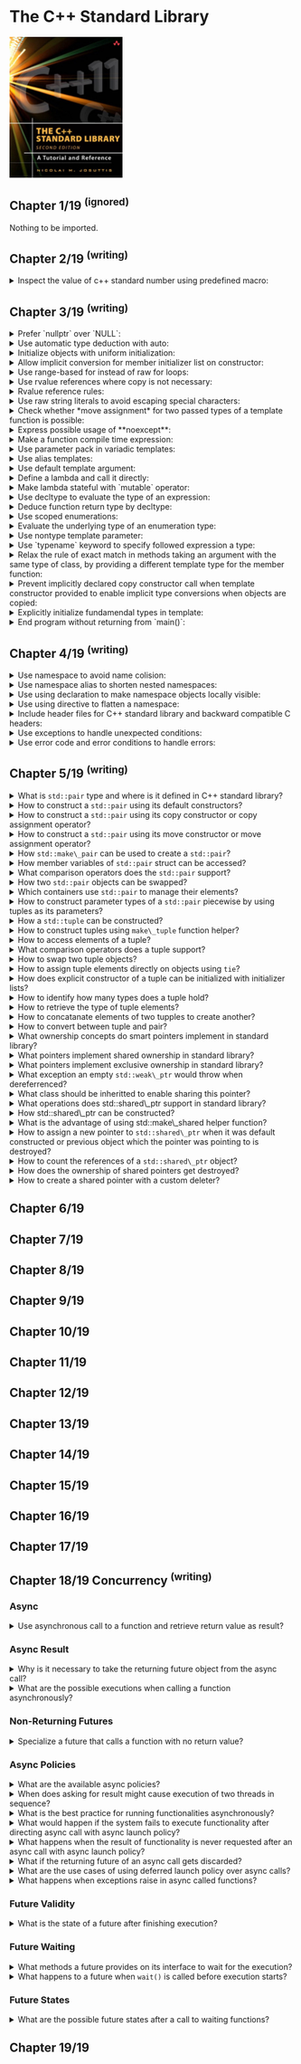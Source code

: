 # The C++ Standard Library
<img src="../covers/9780321623218.jpg" width="200"/>

## Chapter 1/19 <sup>(ignored)</sup>

Nothing to be imported.

## Chapter 2/19 <sup>(writing)</sup>

<details>
<summary>Inspect the value of c++ standard number using predefined macro:</summary>

> ```cpp
> #include <iostream>
>
> int main()
> {
>     std::cout << "default compiler standard: " << __cplusplus << std::endl;
> }
> ``````

> **Resources**
> - 2

> **References**
> - [Predefined macros](https://en.cppreference.com/w/cpp/preprocessor/replace#Predefined_macros "cpp/preprocessor/replace")
> ---
</details>

## Chapter 3/19 <sup>(writing)</sup>

<details>
<summary>Prefer `nullptr` over `NULL`:</summary>

> ```cpp
> void f(int);
> void f(void*);
>
> int main()
> {
>     f(0); // calls f(int)
>     f(NULL); // calls f(int)
>     f(nullptr); // calls f(void*)
> }
> ``````
>
> ---
> **Resources**
> - 3
>
> ---
> **References**
> - [nullptr](https://en.cppreference.com/w/cpp/language/nullptr "cpp/language/nullptr")
> ---
</details>

<details>
<summary>Use automatic type deduction with auto:</summary>

> **Description**
>
> ```cpp
> int main()
> {
>     auto i = 42;
>     auto u = 42U;
>     auto l = 42L;
>     auto ul = 42UL;
>     auto ll = 42LL;
>     auto ull = 42ULL;
>     auto d = 42.0;
>     auto ld = 42.0L;
> }
> ``````
>
> ---
> **Resources**
> - 3
>
> ---
> **References**
> - [Placeholder type specifiers](https://en.cppreference.com/w/cpp/language/auto "cpp/language/auto")
> - [Function return type deduction](https://en.cppreference.com/w/cpp/language/function#Return_type_deduction "cpp/language/function")
> - [Structured binding declaration using auto](https://en.cppreference.com/w/cpp/language/structured_binding "cpp/language/structured_binding")
> - [Storage duration of auto](https://en.cppreference.com/w/cpp/language/storage_duration "cpp/language/storage_duration")
> ---
</details>


<details>
<summary>Initialize objects with uniform initialization:</summary>

> ```cpp
> int main()
> {
>     int i; // indeterminate value
>     int j{}; // initialized to 0
>     int* p; // indeterminate value
>     int* q{}; // initialized to nullptr
>
>     int xi(2.3); // x1 == 2
>     int xd{2.3}; // error
> }
> ``````
>
> ---
> **Resources**
> - 3
>
> ---
> **References**
> - [Initialization](https://en.cppreference.com/w/cpp/language/initialization "cpp/language/initialization")
> - [Default initialization](https://en.cppreference.com/w/cpp/language/default_initialization "cpp/language/default_initialization")
> - [Value initialization](https://en.cppreference.com/w/cpp/language/value_initialization "cpp/language/value_initialization")
> - [Direct initialization](https://en.cppreference.com/w/cpp/language/direct_initialization "cpp/language/direct_initialization")
> - [Copy initialization](https://en.cppreference.com/w/cpp/language/copy_initialization "cpp/language/copy_initialization")
> - [List initialization](https://en.cppreference.com/w/cpp/language/list_initialization "cpp/language/list_initialization")
> - [Constant initialization](https://en.cppreference.com/w/cpp/language/constant_initialization "cpp/language/constant_initialization")
> - [Aggregate initialization](https://en.cppreference.com/w/cpp/language/aggregate_initialization "cpp/language/aggregate_initialization")
> ---
</details>

<details>
<summary>Allow implicit conversion for member initializer list on constructor:</summary>

> ```cpp
> #include <initializer_list>
>
> class base
> {
> public:
>     base(int, int) { ... };
>     explicit base(int a, int b, int c) { ... }
> };
>
> void fp(const base&);
>
> int main()
> {
>     base a(1, 2);       // Okay
>     base b{1, 2};       // Okay
>     base c{1, 2, 3};    // Okay
>     base d = {1, 2};    // Okay, implicit conversion of {1, 2} to base
>     base e = {1, 2, 3}; // Error, due to explicit
>
>     fp({1, 2});         // Okay, implicit conversion of {1, 2} to base
>     fp({1, 2, 3});      // Error, due to explicit
>     fp(base{1, 2});     // Okay, implicit conversion of {1, 2} to base
>     fp(base{1, 2, 3});  // Okay, explicit conversion of {1, 2, 3} to base
> }
> ``````
>
> ---
> **Resources**
> -
>
> ---
> **References**
> - [Member initializer list](https://en.cppreference.com/w/cpp/language/constructor "cpp/language/constructor")
> ---
</details>

<details>
<summary>Use range-based for instead of raw for loops:</summary>

> ```cpp
> int main()
> {
>     for (auto item: {1, 2, 3, 4, 5})
>         std::cout << item << std::endl;
> }
> ``````
>
> ---
> **Resources**
> -
>
> ---
> **References**
> - [Range-based for loop](https://en.cppreference.com/w/cpp/language/range-for "cpp/language/range-for")
> ---
</details>

<details>
<summary>Use rvalue references where copy is not necessary:</summary>

> ```cpp
> ``````
>
> ---
> **Resources**
> -
>
> ---
> **References**
> - [Move constructors](https://en.cppreference.com/w/cpp/language/move_constructor "cpp/language/move_constructor")
> - [Move assignment operator](https://en.cppreference.com/w/cpp/language/move_assignment "cpp/language/move_assignment")
> - [std::move](https://en.cppreference.com/w/cpp/utility/move "cpp/utility/move")
---
</details>

<details>
<summary>Rvalue reference rules:</summary>

> ```cpp
> struct X {};
>
> X foo()
> {
>     X x;
>     return x;
> }
>
> int main()
> {
>     auto x = foo();
> }
> ``````
>
> ---
> **Resources**
> -
> ---
> **References**
> - [Copy elisoin](https://en.cppreference.com/w/cpp/language/copy_elision "cpp/language/copy_elision")
> ---
</details>

<details>
<summary>Use raw string literals to avoid escaping special characters:</summary>

> ```cpp
> #include <iostream>
>
> int main()
> {
>     std::cout << R"(quotes can be "freely" used with raw string literals)" << std::endl;
> }
> ``````
>
> ---
> **Resources**
> -
>
> ---
> **References**
> - [String literal](https://en.cppreference.com/w/cpp/language/string_literal "cpp/language/string_literal")
> ---
</details>

<details>
<summary>Check whether *move assignment* for two passed types of a template function is possible:</summary>

> **Description**
>
> ```cpp
> class pair
> {
>     pair& operator =(pair&& p)
>         noexcept(is_nothrow_move_assignable<T1>::value &&
>                  is_nothrow_move_assignable<T2>::value);
> };
> ``````
>
> ---
> **Resources**
> -
>
> ---
> **References**
> - [noexcept operator](https://en.cppreference.com/w/cpp/language/noexcept "cpp/language/noexcept")
> - [noexcept specifier](https://en.cppreference.com/w/cpp/language/noexcept_spec "cpp/language/noexcept_spec")
> ---
</details>

<details>
<summary>Express possible usage of **noexcept**:</summary>

> 1. Each library function that cannot throw and does not expecify any undefined behavior caused by a broken precondition, should be marked unconditionally noexcept.
> 2. A library swap function, move constructor, or move assignment operator can be proven not to throw by applying the noexcept operator, it should be marked as conditionally noexcept.
> 3. No library destructor should throw.
> 4. Library functions designed for compatibility with C code may be marked as unconditionally noexcept.
>
> ---
> **Resources**
> -
>
> ---
> **References**
> ---
</details>

<details>
<summary>Make a function compile time expression:</summary>

> ```cpp
> #include <array>
>
> template<typename S>
> constexpr S cube(S const& size)
> {
>     return size * size * size;
> }
>
> int main()
> {
>     std::array<int, cube<int>(2)> numbers;
> }
> ``````
>
> ---
> **Resources**
> -
>
> ---
> **References**
> - [Constant expressions](https://en.cppreference.com/w/cpp/language/constant_expression "cpp/language/constant_expression")
> - [Constexpr specifier](https://en.cppreference.com/w/cpp/language/constexpr "cpp/language/constexpr")
> ---
</details>

<details>
<summary>Use parameter pack in variadic templates:</summary>

> **Description**
>
> ```cpp
> #include <iostream>
>
> void print()
> { }
>
> template<typename T, typename... Args>
> void print(T const& to_print, Args const& ...args)
> {
>     std::cout << to_print << std::endl;
>     print(args...);
> }
>
> int main()
> {
>     print("a", "b", "c");
> }
> ``````
>
> ---
> **Resources**
> -
> ---
> **References**
> - [Parameter pack](https://en.cppreference.com/w/cpp/language/parameter_pack "cpp/language/parameter_pack")
> - [sizeof... operator](https://en.cppreference.com/w/cpp/language/sizeof... "cpp/language/sizeof...")
> ---
</details>

<details>
<summary>Use alias templates:</summary>

> ```cpp
> #include <vector>
>
> template<typename T>
> using vector = std::vector<T, std::allocator<T>>;
>
> int main()
> {
>     vector<int> numbers{1,2,3,4,5};
> }
> ``````
>
> ---
> **Resources**
> -
> ---
> **References**
> - [Type alias, alias template](https://en.cppreference.com/w/cpp/language/type_alias "cpp/language/type_alias")
> ---
</details>

<details>
<summary>Use default template argument:</summary>

> ```cpp
> template<typename T = int>
> T sum(T const& a, T const& b)
> {
>     return a + b;
> }
>
> int main()
> {
>     int result = sum<int>(1, 2);
> }
> ``````
>
> ---
> **Resources**
> -
>
> ---
> **References**
> - [Template parameters](https://en.cppreference.com/w/cpp/language/template_parameters "cpp/language/template_parameters") (see [Default template arguments](https://en.cppreference.com/w/cpp/language/template_parameters#Default_template_arguments))
> ---
</details>

<details>
<summary>Define a lambda and call it directly:</summary>

> ```cpp
> #include <iostream>
>
> int main()
> {
>     [] { std::cout << "lambda" << std::endl; }();
> }
> ``````
>
> ---
> **Resources**
> -
>
> ---
> **References**
> - [Lambda expressions](https://en.cppreference.com/w/cpp/language/lambda "cpp/language/lambda")
> ---
</details>

<details>
<summary>Make lambda stateful with `mutable` operator:</summary>

> ```cpp
> #include <iostream>
>
> // lambda expanded to class
> class lambda
> {
> private:
>     int id;
> public:
>     void operator()()
>     {
>         std::cout << id++ << std::endl;
>     }
> };
>
> int main()
> {
>     int id = 0;
>
>     // stateful lambda
>     lambda l(id);
>     l();
>     l();
>     l();
>
>     auto s = [id]() mutable { std::cout << id++ << std::endl; }
>     s();
>     s();
>     s();
> }
> ``````
>
> ---
> **Resources**
> -
>
> ---
> **References**
> ---
</details>

<details>
<summary>Use decltype to evaluate the type of an expression:</summary>

> ```cpp
> #include <map>
> #include <string>
>
> int main()
> {
>     std::map<std::string, float> cells;
>     decltype(cells)::value_type item{};
> }
> ``````
>
> ---
> **Resources**
> -
> ---
> **References**
> - [decltype specifier](https://en.cppreference.com/w/cpp/language/decltype "cpp/language/decltype")
> - [Placeholder type specifiers](https://en.cppreference.com/w/cpp/language/auto "cpp/language/auto")
---
</details>

<details>
<summary>Deduce function return type by decltype:</summary>

> ```cpp
> template<typename T1, typename T2>
> auto add(T1 a, T2 b) -> decltype(x+y);
> ``````
>
> ---
> **Resources**
> -
>
> ---
> **References**
> - [Function declaration](https://en.cppreference.com/w/cpp/language/function "cpp/language/function") (see [Return type deduction](https://en.cppreference.com/w/cpp/language/function#Return_type_deduction "cpp/language/function"))
> ---
</details>

<details>
<summary>Use scoped enumerations:</summary>

> ```cpp
> enum class state {stable, unstable, unknown};
> ``````
>
> ---
> **Resources**
> -
> ---
> **References**
> - [Enumeration declaration](https://en.cppreference.com/w/cpp/language/enum "cpp/language/enum")
> - [std::is\_enum](https://en.cppreference.com/w/cpp/types/is_enum "cpp/types/is_enum")
> - [std::is\_scoped\_enum](https://en.cppreference.com/w/cpp/types/is_scoped_enum "cpp/types/is_scoped_enum")
> ---
</details>

<details>
<summary>Evaluate the underlying type of an enumeration type:</summary>

> ```cpp
> #include <type_traits>
>
> enum class state : char {stable, unstable, unknown};
> auto type = std::underlying_type<state>::type; // char
> ``````
>
> ---
> **Resources**
> -
> ---
> **References**
> - [std::underlying\_type](https://en.cppreference.com/w/cpp/types/underlying_type "cpp/types/underlying_type")
---
</details>

<details>
<summary>Use nontype template parameter:</summary>

> ```cpp
> #include <iostream>
> #include <string>
>
> template <std::string N>
> void print(N const& s)
> {
>     std::cout << s << std::endl;
> }
> ``````
>
> ---
> **Resources**
> -
>
> ---
> **References**
> - [Templates](https://en.cppreference.com/w/cpp/language/templates "cpp/language/templates")
> - [Template parameters](https://en.cppreference.com/w/cpp/language/template_parameters "cpp/language/template_parameters") (see [Non-type template parameter](https://en.cppreference.com/w/cpp/language/template_parameters#Non-type_template_parameter))
> - [Partial template specialization](https://en.cppreference.com/w/cpp/language/partial_specialization "cpp/language/partial_specialization")
> ---
</details>

<details>
<summary>Use `typename` keyword to specify followed expression a type:</summary>

> ```cpp
> class Q
> {
>     typedef int SubType;
> };
>
> template<typename T>
> class P
> {
>     typename T::SubType* ptr;
> };
>
> int main()
> {
>     P<Q> x; // Okay
> }
> ``````
>
> ---
> **Resources**
> -
>
> ---
> **References**
> - [typename keyword](https://en.cppreference.com/w/cpp/keyword/typename "cpp/keyword/typename")
> ---
</details>

<details>
<summary>Relax the rule of exact match in methods taking an argument with the same type of class, by providing a different template type for the member function:</summary>

> ```cpp
> // directly assigning value
> template<typename T>
> class exact
> {
> private:
>     T value;
> public:
>     void assign(exact<T> const& b) { value = b.value; }
> };
>
> // using getter to assign value
> template<typename T>
> class relaxed
> {
> private:
>     T _value;
> public:
>     T value() const { return _value; }
>
>     template<typename V>
>     void assign(relaxed<V> const& r) { _value = r.value(); }
> };
>
> int main()
> {
>     exact<double> ed{};
>     exact<int> ei{};
>
>     ed.assign(ed); // Okay
>     ed.assign(ei); // Error, ei is exact<int> but exact<double> is required
>
>     relaxed<double> rd{};
>     relaxed<int> ri{};
>
>     rd.assign(rd); // Okay
>     rd.assign(ri); // Okay, int is assignable to double
> }
> ``````
>
> ---
> **Resources**
> -
> ---
> **References**
> ---
</details>

<details>
<summary>Prevent implicitly declared copy constructor call when template constructor provided to enable implicit type conversions when objects are copied:</summary>

> ```cpp
> template<typename T>
> class base
> {
> public:
>     // copy constructor with implicit type conversion
>     // does not suppress implicit copy constructor.
>     // when T==U, implicit copy constructor is called.
>     template<typename U>
>     base(base<U> const& x);
> };
>
> int main()
> {
>     base<double> bd;
>     base<double> bd2{bd}; // calls implicitly generated copy constructor
>     base<int> bi(bd); // calls class template constructor
> }
> ``````
>
> ---
> **Resources**
> -
> ---
> **References**
> ---
</details>

<details>
<summary>Explicitly initialize fundamendal types in template:</summary>

> **Description**
>
> ```cpp
> template<typename T>
> void f()
> {
>     T x = T();
> }
>
> int main()
> {
>     f<int>();
> }
> ``````
>
> ---
> **Resources**
> -
> ---
> **References**
> - [Value initialization](https://en.cppreference.com/w/cpp/language/value_initialization "cpp/language/value_initialization")
> - [Zero initialization](https://en.cppreference.com/w/cpp/language/zero_initialization "cpp/language/zero_initialization")
> ---
</details>

<details>
<summary>End program without returning from `main()`:</summary>

> ```cpp
> #include <cstdlib>
>
> [[noreturn]] void f() { std::exit(1); }
> [[noreturn]] void g() { std::quick_exit(1); }
>
> int main()
> {
>     f();
> }
> ``````
>
> ---
> **Resources**
> -
>
> ---
> **References**
> - [exit](https://en.cppreference.com/w/cpp/utility/program/exit "cpp/utility/program/exit")
> - [atexit](https://en.cppreference.com/w/cpp/utility/program/atexit "cpp/utility/program/atexit")
> - [quick\_exit](https://en.cppreference.com/w/cpp/utility/program/quick_exit "cpp/utility/program/quick_exit")
> - [at\_quick\_exit](https://en.cppreference.com/w/cpp/utility/program/at_quick_exit "cpp/utility/program/at_quick_exit")
> - [std::terminate](https://en.cppreference.com/w/cpp/error/terminate "cpp/error/terminate")
> ---
</details>

## Chapter 4/19 <sup>(writing)</sup>

<details>
<summary>Use namespace to avoid name colision:</summary>

> **Description**
>
> ```cpp
> namespace x
> {
>     int value{};
> }
>
> int main()
> {
>     int value = x::value;
> }
> ``````
>
> ---
> **Resources**
> -
> ---
> **References**
> - [namespace keyword](https://en.cppreference.com/w/cpp/keyword/namespace "cpp/keyword/namespace")
> - [namespaces](https://en.cppreference.com/w/cpp/language/namespace "cpp/language/namespace")
> ---
</details>

<details>
<summary>Use namespace alias to shorten nested namespaces:</summary>

> ```cpp
> #include <boost/program_options.hpp>
>
> int main()
> {
>     namespace od = boost::program_options::options_description;
> }
> ``````
>
> ---
> **Resources**
> -
>
> ---
> **References**
> - [namespace alias](https://en.cppreference.com/w/cpp/language/namespace_alias "cpp/language/namespace_alias")
> ---
</details>

<details>
<summary>Use using declaration to make namespace objects locally visible:</summary>

> ```cpp
> #include <iostream>
>
> int main()
> {
>     using std::cout;
>     using std::endl;
>
>     cout << "using declaration" << endl;
> }
> ``````
>
> ---
> **Resources**
> -
>
> ---
> **References**
> - [using keyword](https://en.cppreference.com/w/cpp/keyword/using "cpp/keyword/using")
> - [using declaration](https://en.cppreference.com/w/cpp/language/using_declaration "cpp/language/using_declaration")
---
</details>

<details>
<summary>Use using directive to flatten a namespace:</summary>

> ```cpp
> #include <iostream>
>
> int main()
> {
>     using namespace std;
>
>     cout << "using directive" << endl;
> }
> ``````
>
> ---
> **Resources**
> -
>
> ---
> **References**
> - [namespaces](https://en.cppreference.com/w/cpp/language/namespace "cpp/language/namespace") (see [using directive](https://en.cppreference.com/w/cpp/language/namespace#Using-directives))
> ---
</details>

<details>
<summary>Include header files for C++ standard library and backward compatible C headers:</summary>

> ```cpp
> #include <string> // C++
> #include <cstring> // C
> ``````
>
> ---
> **Resources**
> -
> ---
> **References**
> - [C++ Standard Library headers](https://en.cppreference.com/w/cpp/header "cpp/header")
> ---
</details>

<details>
<summary>Use exceptions to handle unexpected conditions:</summary>

> **Description**
>
> ```cpp
> #include <stdexcept>
> #include <iostream>
> #include <bitset>
>
> int main()
> try
> {
>     std::bitset<4>{"012"};
> }
> catch (std::invalid_argument const& exp)
> {
>     std::cerr << exp.what() << std::endl;
> }
> ``````
>
> ---
> **Resources**
> -
> ---
> **References**
> - [Error Handling](https://en.cppreference.com/w/cpp/error "cpp/error")
> - [Exceptions](https://en.cppreference.com/w/cpp/language/exceptions "cpp/language/exceptions")
> - [\<exception\>](https://en.cppreference.com/w/cpp/header/exception "cpp/header/exception")
> - [\<stdexcept\>](https://en.cppreference.com/w/cpp/header/exception "cpp/header/exception")
> ---
</details>

<details>
<summary>Use error code and error conditions to handle errors:</summary>

> ```cpp
> #include <iostream>
> #include <system_error>
> #include <thread>
>
> int main()
> {
>     try
>     {
>         std::thread().detach();
>     }
>     catch (std::system_error const& exp)
>     {
>         std::cerr << exp.what() << std::endl;
>
>         if (exp.code() == std::errc::invalid_argument)
>             std::cerr << "std::errc::invalid_argument\n";
>     }
> }
> ``````
>
> ---
> **Resources**
> -
> ---
> **References**
> - [\<system\_error\>](https://en.cppreference.com/w/cpp/header/system_error "cpp/header/system_error")
> - [std::errc](https://en.cppreference.com/w/cpp/error/errc "cpp/error/errc")
> - [std::make\_error\_code](https://en.cppreference.com/w/cpp/error/errc/make_error_code "cpp/error/errc/make_error_code")
> - [std::error\_category](https://en.cppreference.com/w/cpp/error/error_category "cpp/error/error_category")
> - [std::error\_condition](https://en.cppreference.com/w/cpp/error/error_condition "cpp/error/error_condition")
> - [std::error\_code](https://en.cppreference.com/w/cpp/error/error_code "cpp/error/error_code")
> ---
</details>

## Chapter 5/19 <sup>(writing)</sup>

<details>
<summary>What is <code>std::pair</code> type and where is it defined in C++ standard library?</summary>

> A `struct` with two public member variables:
>
> ```cpp
> namespace std {
>     template<typename T1, typename T2>
>     struct pair {
>         T1 first;
>         T2 second;
>         // ...
>     };
> }
> ``````
>
> ---
> **Resources**
> -
>
> ---
> **References**
> - [std::pair](https://en.cppreference.com/w/cpp/utility/pair "cpp/utility/pair")
> ---
</details>

<details>
<summary>How to construct a <code>std::pair</code> using its default constructors?</summary>

> ```cpp
> #include <utility>
>
> std::pair<T1, T2> p;
> std::pair<T1, T2> p(value, value);
> std::pair<T1, T2> p(rvalue, rvalue);
> ``````
>
> ---
> **Resources**
> -
> ---
> **References**
> - [\<utility\>](https://en.cppreference.com/w/cpp/header/utility "cpp/header/utility")
> ---
</details>

<details>
<summary>How to construct a <code>std::pair</code> using its copy constructor or copy assignment operator?</summary>

> **Description**
>
> ```cpp
> #include <utility>
> #include <string>
>
> std::pair<T1, T2> p(p2);
> p = p2;
>
> void f(std::pair<int, char const*>);
> void g(std::pair<int const, std::string>);
>
> std::pair<int, char const*> p3(42, "sample");
> f(p3); // calls implicitly generated copy constructor
> g(p3); // calls template constructor
> ``````
>
> ---
> **Resources**
> -
> ---
> **References**
> ---
</details>

<details>
<summary>How to construct a <code>std::pair</code> using its move constructor or move assignment operator?</summary>

> ```cpp
> #include <utility>
>
> std::pair<T1, T2> p(rvp);
> p = rvp;
> ``````
>
> ---
> **Resources**
> -
> ---
> **References**
> ---
</details>

<details>
<summary>How <code>std::make\_pair</code> can be used to create a <code>std::pair</code>?</summary>

> ```cpp
> #include <utility>
> #include <functional>
>
> auto vp = std::make_pair(value, value); // value semantics
> auto rvp = std::make_pair(std::move(value), std::move(value)); // move semantics
> auto rfp = std::make_pair(std::ref(value), std::ref(value)); // reference semantics, creates std::pair<T1&, T2&>
>
> int main()
> {
>     int i = 0;
>     auto p = std::make_pair(std::ref(i), std::ref(i));
>     ++p.first;
>     ++p.second;
>     std::cout << "i: " << i << std::endl; // 2
> }
> ``````
>
> ---
> **Resources**
> -
>
> ---
> **References**
> - [std::make\_pair](https://en.cppreference.com/w/cpp/utility/tuple/make_pair "cpp/utility/make_pair")
---
</details>

<details>
<summary>How member variables of <code>std::pair</code> struct can be accessed?</summary>

> **Description**
>
> ```cpp
> #include <utility>
>
> p.first
> p.second
>
> std::get<0>(p);
> std::get<1>(p);
> ``````
>
> ---
> **Resources**
> -
> ---
> **References**
> ---
</details>

<details>
<summary>What comparison operators does the <code>std::pair</code> support?</summary>

> **Description**
>
> * equality
> * inequality
> * lower than
> * greater than
>
> ```cpp
> #include <utility>
>
> p1 == p2
> p1 != p2
> p1 < p2
> p1 > p2
> p1 <= p2
> p1 >= p2
>
> p1 <=> p2 // c++20
> ``````
>
> ---
> **Resources**
> -
> ---
> **References**
> ---
</details>

<details>
<summary>How two <code>std::pair</code> objects can be swapped?</summary>

> ```cpp
> p1.swap(p2);
> std::swap(p1, p2);
> ``````
>
> ---
> **Resources**
> -
> ---
> **References**
> ---
</details>

<details>
<summary>Which containers use <code>std::pair</code> to manage their elements?</summary>

> **Description**
>
> Map container family:
>
> * `std::map`
> * `std::multimap`
> * `std::unordered_map`
> * `std::unordered_multimap`
>
> ---
> **Resources**
> -
> ---
> **References**
> - [std::map](https://en.cppreference.com/w/cpp/container/map "cpp/container/map")
> ---
</details>

<details>
<summary>How to construct parameter types of a <code>std::pair</code> piecewise by using tuples as its parameters?</summary>

> Both arguments have to be a `std::tuple` to force this behavior.
> This form of initialization is required to `emplace()` a new element into an (unordered) `std::map` or `std::multimap`.
>
> ```cpp
> #include <iostream>
> #include <utility>
> #include <tuple>
>
> class base
> {
> public:
>     base(std::tuple<int, float>)
>     {
>         std::cout << "base::base(tuple)" << std::endl;
>     }
>
>     template<typename... Args>
>     base(Args... args)
>     {
>         std::cout << "base::base(args...)" << std::endl;
>     }
> };
>
> int main()
> {
>     std::tuple<int, float> t(1, 2.22);
>
>     std::pair<int, base> p1(42, t); // base(std::tuple<int, float>)
>
>     std::pair<int, base> p2(std::piecewise_construct, std::make_tuple(42), t); // base(Args...)
> }
> ``````
>
> ---
> **Resources**
> -
> ---
> **References**
> - [std::piecewise\_construct](https://en.cppreference.com/w/cpp/utility/piecewise_construct "cpp/utility/piecewise_construct")
> - [std::pair piecewise constructor](https://en.cppreference.com/w/cpp/utility/pair/pair "cpp/utility/pair/pair") (see (7) and (8))
> - [std::make\_tuple](https://en.cppreference.com/w/cpp/utility/tuple/make_tuple "cpp/utility/make_tuple")
> ---
</details>

<details>
<summary>How a <code>std::tuple</code> can be constructed?</summary>

> **Description**
>
> ```cpp
> #include <tuple>
>
> std::tuple<T1, T2, T3,...> t;
> std::tuple<T1, T2> tp(p);
> std::tuple<T1, T2, T3,...> t1(vt); // copy constructor
> std::tuple<T1, T2, T3,...> t2(rvt); // move constructor
> std::tuple<T1, T2, T3,...> t3(v1, v2, v3,...);
> std::tuple<T1, T2, T3,...> t4(rv1, rv2, rv3,...);
>
> t1 = t2;
> t = p;
> ``````
>
> ---
> **Resources**
> -
>
> ---
> **References**
> - [std::tuple](https://en.cppreference.com/w/cpp/utility/tuple "cpp/utility/tuple")
---
</details>

<details>
<summary>How to construct tuples using <code>make\_tuple</code> function helper?</summary>

> **Description**
>
> ```cpp
> #include <tuple>
>
> auto t1 = std::make_tuple(v1, v2, v3); // value semantics
> auto t2 = std::make_tuple(std::move(v1), std::move(v2), std::move(v3)); // move semantics
> auto t3 = std::make_tuple(std::ref(v1), std::ref(v2), std::ref(v3)); // reference semantics
> auto t4 = std::make_tuple(std::cref(v1), std::cref(v2), std::cref(v3));
> ``````
>
> ---
> **Resources**
> -
> ---
> **References**
> ---
</details>

<details>
<summary>How to access elements of a tuple?</summary>

> ```cpp
> #include <tuple>
>
> int main()
> {
>     std::tuple<T1, T2, T3> t(value1, value2, value3);
>
>     T1 v1 = std::get<0>(t);
>     T2 v2 = std::get<1>(t);
>     T3 v3 = std::get<2>(t);
> }
> ``````
>
> ---
> **Resources**
> -
> ---
> **References**
> - [std::get](https://en.cppreference.com/w/cpp/utility/tuple/get "cpp/utility/tuple/get")
---
</details>

<details>
<summary>What comparison operators does a tuple support?</summary>

> **Description**
>
> ```cpp
> #include <tuple>
>
> std::tuple<T1, T2> t1(value1, value2);
> std::tuple<T1, T2> t2(value1, value2);
>
> t1 == t2;
> t1 != t2;
> t1 > t2;
> t1 >= t2;
> t1 < t2;
> t1 <= t2;
>
> t1 <=> t2; // c++20
> ``````
>
> ---
> **Resources**
> -
>
> ---
> **References**
> - [tuple comparisons](https://en.cppreference.com/w/cpp/utility/tuple/operator_cmp "cpp/utility/tuple/operator_cmp")
---
</details>

<details>
<summary>How to swap two tuple objects?</summary>

> ```cpp
> #include <tuple>
>
> t1.swap(t2);
> std::swap(t1, t2);
> ``````
>
> ---
> **Resources**
> -
> ---
> **References**
> - [tuple.swap()](https://en.cppreference.com/w/cpp/utility/tuple/swap "cpp/utility/tuple/swap")
> ---
</details>

<details>
<summary>How to assign tuple elements directly on objects using <code>tie</code>?</summary>

> **Description**
>
> ```cpp
> #include <tuple>
>
> std::tie(r1, std::ignore(r2), r3,...) = t;
> ``````
>
> ---
> **Resources**
> -
>
> ---
> **References**
> ---
</details>

<details>
<summary>How does explicit constructor of a tuple can be initialized with initializer lists?</summary>

> **Description**
>
> Explicit construction exists to avoid having single values implicitly converted into a tuple with one element. But this has consequences when using initializer lists, because they cannot be used with assignment syntax as it's considered to be an implicit conversion.
>
> You can’t pass an initializer list where a tuple is expected. But pairs and containers can be initialized that way.
>
> But for tuples, you have to explicitly convert the initial values into a tuple (for example, by using `make_tuple()`):
>
> ```cpp
> template<typename... Args>
> void t(const std::tuple<Args...> t);
>
> t(42);                // ERROR: explicit conversion to tuple<> required
> t(make_tuple(42));    // OK
>
> std::tuple<int,double> t1(42,3.14);     // OK, old syntax
> std::tuple<int,double> t2{42,3.14};     // OK, new syntax
> std::tuple<int,double> t3 = {42,3.14};  // ERROR
>
> std::vector<std::tuple<int,float>> v { {1,1.0}, {2,2.0} };  // ERROR
>
> std::tuple<int,int,int> foo() { return { 1, 2, 3 }; }       // ERROR
>
> std::vector<std::pair<int,float>> v1 { {1,1.0}, {2,2.0} };  // OK
> std::vector<std::vector<float>> v2 { {1,1.0}, {2,2.0} };    // OK
>
> std::vector<int> foo2() { return { 1, 2, 3 }; }             // OK
> ``````
>
> ---
> **Resources**
> -
> ---
> **References**
> ---
</details>

<details>
<summary>How to identify how many types does a tuple hold?</summary>

> ```cpp
> #include <tuple>
>
> int main()
> {
>     using P = std::tuple<T1, T2, T3>;
>     std::size_t values = std::tuple_size<P>::value; // 3
> }
> ``````
>
> ---
> **Resources**
> -
> ---
> **References**
> - [std::tuple\_size](https://en.cppreference.com/w/cpp/utility/tuple_size "cpp/utility/tuple_size")
> ---
</details>

<details>
<summary>How to retrieve the type of tuple elements?</summary>

> **Description**
>
> ```cpp
> #include <tuple>
>
> int main()
> {
>     using P = std::tuple<T1, T2, T3>;
>     using X = std::tuple_element<0, P>::type; // T1
>     using Y = std::tuple_element<1, P>::type; // T2
>     using Z = std::tuple_element<2, P>::type; // T3
> }
> ``````
>
> ---
> **Resources**
> -
> ---
> **References**
> - [std::tuple\_element](https://en.cppreference.com/w/cpp/utility/tuple_element "cpp/utility/tuple_element")
> ---
</details>

<details>
<summary>How to concatanate elements of two tupples to create another?</summary>

> **Description**
>
> ```cpp
> #include <tuple>
> #include <cassert>
> #include <type_traits>
>
> int main()
> {
>     int n = 42;
>     std::tuple<int, double, int> t = std::tuple_cat(std::make_tuple(42, 4.2), std::tie(n));
>     static_assert(std::is_same_v<decltype(t), std::tuple<int, double, int>>);
> }
> ``````
>
> ---
> **Resources**
> -
>
> ---
> **References**
> - [std::tuple\_cat](https://en.cppreference.com/w/cpp/utility/tuple/tuple_cat "cpp/utility/tuple/tuple_cat")
---
</details>

<details>
<summary>How to convert between tuple and pair?</summary>

> You can initialize a two-element tuple with a pair.
> Also, you can assign a pair to a two-element tuple.
>
> ```cpp
> std::tuple<int, double> t(p);
> std::pair<int, double> p(std::make_tuple(42, 9.72));
> ``````
>
> ---
> **Resources**
> -
> ---
> **References**
> ---
</details>

<details>
<summary>What ownership concepts do smart pointers implement in standard library?</summary>

> **Description**
>
> Shared Ownership
> Exclusive Ownership
>
> ---
> **Resources**
> -
> ---
> **References**
> ---
</details>

<details>
<summary>What pointers implement shared ownership in standard library?</summary>

> `std::shared_ptr`
> `std::weak_ptr`
>
> ---
> **Resources**
> -
> ---
> **References**
> ---
</details>

<details>
<summary>What pointers implement exclusive ownership in standard library?</summary>

> `std::unique_ptr`
>
> ---
> **Resources**
> -
> ---
> **References**
> ---
</details>

<details>
<summary>What exception an empty <code>std::weak\_ptr</code> would throw when dereferrenced?</summary>

> `std::bad_weak_ptr`
>
> ---
> **Resources**
> -
> ---
> **References**
> ---
</details>

<details>
<summary>What class should be inheritted to enable sharing this pointer?</summary>

> **Description**
>
> `std::enable_shared_from_this`
>
> ---
> **Resources**
> -
> ---
> **References**
> ---
</details>

<details>
<summary>What operations does std::shared\_ptr support in standard library?</summary>

> * assignment
> * copy
> * move
> * comparison
> * reference counting
>
> ```cpp
> #include <memory>
> #include <string>
> #include <vector>
>
> int main()
> {
>     // construction
>     std::shared_ptr<std::string> rosa{new std::string("rosa")};
>     std::shared_ptr<std::string> lucy{new std::string("lucy")};
>
>     // dereferrence
>     (*rosa)[0] = ’N’;
>     lucy->replace(0, 1, "J");
>
>     // copy
>     std::vector<shared_ptr<string>> people;
>     people.push_back(lucy);
>     people.push_back(lucy);
>     people.push_back(rosa);
>     people.push_back(lucy);
>     people.push_back(rosa);
>
>     for (auto ptr : people)
>         std::cout << *ptr << " ";
>     std::cout << std::endl;
>
>     *rosa = "Rose";
>
>     for (auto ptr : people)
>         std::cout << *ptr << " ";
>     std::cout << std::endl;
>
>     // counting instances
>     std::cout << "use_count: " << people[0].use_count() << std::endl;
> }
> ``````
>
> ---
> **Resources**
> -
> ---
> **References**
> ---
</details>

<details>
<summary>How std::shared\_ptr can be constructed?</summary>

> Because the constructor taking a pointer as single argument is explicit, you can’t use the assignment notation because that is considered to be an implicit conversion.
> However, the new initialization syntax is also possible:
>
> ```cpp
> #include <memory>
> #include <string>
>
> std::shared_ptr<std::string> rosa = new std::string("rosa"); // ERROR
> std::shared_ptr<std::string> lucy{new std::string("lucy")}; // OK
> ``````
>
> ---
> **Resources**
> -
> ---
> **References**
> ---
</details>

<details>
<summary>What is the advantage of using std::make\_shared helper function?</summary>

> **Description**
>
> This way of creation is faster and safer because it uses one instead of two allocations: one for the object and one for the shared data the shared pionter uses to control the object.
>
> ```cpp
> #include <memory>
> #include <string>
>
> std::shared_ptr<std::string> rosa = std::make_shared<std::string>("rosa");
> ``````
>
> ---
> **Resources**
> -
>
> ---
> **References**
> ---
</details>

<details>
<summary>How to assign a new pointer to <code>std::shared\_ptr</code> when it was default constructed or previous object which the pointer was pointing to is destroyed?</summary>

> **Description**
>
> ```cpp
> #include <memory>
> #include <string>
>
> std::shared_ptr<std::string> person;
>
> person = new std::string("rosa"); // ERROR: no assignment for ordinary pointers
> person.reset(new std::string("rosa")); // OK
> ``````
>
> ---
> **Resources**
> -
> ---
> **References**
> ---
</details>

<details>
<summary>How to count the references of a <code>std::shared\_ptr</code> object?</summary>

> **Description**
>
> ```cpp
> #include <memory>
> #include <string>
> #include <vector>
>
> int main()
> {
>     std::shared_ptr<std::string> rosa(new std::string("rosa"));
>
>     std::vector<shared_ptr<string>> people;
>     people.push_back(rosa);
>     people.push_back(rosa);
>     people.push_back(rosa);
>     people.push_back(rosa);
>
>     std::size_t count = rosa.use_count(); // 4
> }
> ``````
>
> ---
> **Resources**
> -
>
> ---
> **References**
> ---
</details>

<details>
<summary>How does the ownership of shared pointers get destroyed?</summary>

> When the last owner of object gets destroyed, the shared pointer calls `delete` for the object it refers to.
>
> Possible deletion scenarios are:
>
> * deletions happens at the end of a scope
> * by assigning `nullptr` to pointer
> * resizing the container that holds shared pointers
>
> ```cpp
> #include <memory>
> #include <string>
> #include <vector>
>
> int main()
> {
>     std::shared_ptr<std::string> rosa(new std::string("rosa"));
>     std::shared_ptr<std::string> lucy(new std::string("lucy"));
>
>     std::vector<shared_ptr<string>> people;
>     people.push_back(lucy);
>     people.push_back(lucy);
>     people.push_back(rosa);
>     people.push_back(lucy);
>     people.push_back(rosa);
>     people.push_back(rosa);
>     people.push_back(lucy);
>     people.push_back(rosa);
>
>     std::size_t rosa_count = rosa.use_count(); // 4
>     std::size_t lucy_count = lucy.use_count(); // 4
> }
> ``````
>
> ---
> **Resources**
> -
> ---
> **References**
> ---
</details>

<details>
<summary>How to create a shared pointer with a custom deleter?</summary>

> **Description**
>
> ```cpp
> #include <memory>
> #include <string>
> #include <vector>
>
> std::shared_ptr<std::string> person(
>     new std::string{},
>     [](std::string* p) { std::cout << *p << std::endl; delete p; }
> );
> person = nullptr; // person does not refer to the string any longer
>
> std::vector<std::string> people;
> people.push_back(person);
> people.push_back(person);
> people.push_back(person);
>
> std::size_t person_count = person.use_count(); // 4
>
> people.erase(); // all copies of the string in person are destroyed
>
> std::size_t person_count = person.use_count(); // 1
>
> delete person;
>
> std::size_t person_count = person.use_count(); // 0
> ``````
>
> ---
> **Resources**
> -
> ---
> **References**
> ---
</details>

## Chapter 6/19
## Chapter 7/19
## Chapter 8/19
## Chapter 9/19
## Chapter 10/19
## Chapter 11/19
## Chapter 12/19
## Chapter 13/19
## Chapter 14/19
## Chapter 15/19
## Chapter 16/19
## Chapter 17/19
## Chapter 18/19 Concurrency <sup>(writing)</sup>

### Async

<details>
<summary>Use asynchronous call to a function and retrieve return value as result?</summary>

> **Description**
>
> ```cpp
> #include <thread>
> #include <future>
> #include <chrono>
>
> struct task
> {
>     int value;
>
>     task(int initial): value{initial} { }
>     task& operator+(task const& t) { value += t.value; return *this; }
>     operator int() const { return value; }
> };
>
> task sum(task a, task b)
> {
>     return a + b;
> }
>
> int main()
> {
>     std::future<task> result = std::async(sum, 1, 2);
>     int value = result.get();
>     // 3
> }
> ``````
>
> ---
> **Resources**
> - The C++ Standard Library - Chapter 18
>
> ---
> **References**
> - https://en.cppreference.com/w/cpp/thread/async
> - https://timsong-cpp.github.io/cppwp/futures.async
> ---
</details>

### Async Result

<details>
<summary>Why is it necessary to take the returning future object from the async call?</summary>

> The function ideally starts without blocking the execution of the calling
> thread. The returned *future* object is necessary for two reasons:
>
> 1. It allows access to the future outcome of the functionality passed to
>    `async()`.
> 2. It is necessary to ensure that sooner or later, the passed functionality
>    gets called.
>
> ---
> **Resources**
> - The C++ Standard Library - Chapter 18
> ---
> **References**
> - https://en.cppreference.com/w/cpp/thread/async
> - https://timsong-cpp.github.io/cppwp/futures.async
> ---
</details>

<details>
<summary>What are the possible executions when calling a function asynchronously?</summary>

> With the call of `get()`, one of three things might happen:
>
> 1. If function was started with `async()` in a separate thread and has
>    already finished, you immediately get its result.
> 2. If function was started but not finished yet, `get()` blocks and waits for
>    its end and yields the result.
> 3. If function was not started yet, it will be forced to start now and, like
>    a synchronous function call, `get()` will block until it yields the
>    result.
>
> ---
> **Resources**
> - The C++ Standard Library - Chapter 18
> ---
> **References**
> - https://en.cppreference.com/w/cpp/thread/async
> - https://timsong-cpp.github.io/cppwp/futures.async
> ---
</details>

### Non-Returning Futures

<details>
<summary>Specialize a future that calls a function with no return value?</summary>

> If just a background task was started that returns nothing it has to be
> `std::future<void>`.
>
> ---
> **Resources**
> - The C++ Standard Library - Chapter 18
> ---
> **References**
> - https://en.cppreference.com/w/cpp/thread/future
> - [[futures]](https://timsong-cpp.github.io/cppwp/futures)
> ---
</details>

### Async Policies

<details>
<summary>What are the available async policies?</summary>

> Call to `get()` from a future might not result in concurrency because the
> `std::async()` call uses the default policy `std::launch::async` and
> `std::launch::deferred` to be both set, which might only use
> `std::launch::deferred`, in which case the function might not be invoked
> until the `get()` call; in that case, there is no concurrency.
>
> ```cpp
> #include <future>
> #include <thread>
> #include <mutex>
> #include <iostream>
>
> class some_task
> {
> private:
>     mutable std::mutex exclusive;
>
> public:
>     void task1() const { std::lock_guard<std::mutex> lock(exclusive); std::cout << "task1\n"; }
>     void task2() const { std::lock_guard<std::mutex> lock(exclusive); std::cout << "task2\n"; }
>     void task3() const { std::lock_guard<std::mutex> lock(exclusive); std::cout << "task3\n"; }
> };
>
> int main()
> {
>     some_task task{};
>
>     // may run concurrently or defer execution
>     std::future<void> t1 = std::async(&some_task::task1, &task);
>
>     // runs when wait() or get() is called
>     std::future<void> t2 = std::async(std::launch::deferred, &some_task::task2, &task);
>
>     // runs concurrently
>     std::future<void> t3 = std::async(std::launch::async, &some_task::task3, &task);
>
>     // executes t2
>     t2.wait();
>
>     // if t1 is not done at this point, destructor of t1 executes now
> }
> ``````
>
> ---
> **Resources**
> - https://en.cppreference.com/w/cpp/thread/async
> - [[futures.async]](https://timsong-cpp.github.io/cppwp/futures.async)
> ---
> **References**
> - [[futures.async]](https://timsong-cpp.github.io/cppwp/futures.async)
> ---
</details>

<details>
<summary>When does asking for result might cause execution of two threads in sequence?</summary>

> You have to ensure that you ask for the result of a functionality started
> with `async()` no earlier than necessary.
>
> ```cpp
> std::future<int> result1{std::async(func1)};
> int result = func2() + result1.get();
> // might call func2() after func1() ends
> ``````
>
> Because the evaluation order on the right side of the second statement is
> unspecified, `result1.get()` might be called before `func2()` so that you
> have sequential processing again.
>
> ---
> **Resources**
> - The C++ Standard Library - Chapter 18
> ---
> **References**
> ---
</details>

<details>
<summary>What is the best practice for running functionalities asynchronously?</summary>

> To have the best effect, in general, your goal should be to maximaze the
> distance between calling `async()` and calling `get()`. Or, to use the terms
> of *call early and return late*.
>
> ```cpp
> ``````
>
> ---
> **Resources**
> - The C++ Standard Library - Chapter 18
> ---
> **References**
> ---
</details>

<details>
<summary>What would happen if the system fails to execute functionality after directing async call with async launch policy?</summary>

> By explicitly passing a launch policy directing `async()` that it should
> definitely start the passed functionality asynchronously the moment it is
> called.
>
> ```cpp
> std::future<long> result = std::async(std::launch::async, do_something);
> ``````
>
> If the asynchronous call is not possible here, the program will throw a
> `std::system_error` exception with the error code
> `resource_unavailable_try_again`, which is equivalent to the POSIX errno
> `EAGAIN`.
>
> ---
> **Resources**
> - The C++ Standard Library - Chapter 18
>
> ---
> **References**
> ---
</details>

<details>
<summary>What happens when the result of functionality is never requested after an async call with async launch policy?</summary>

With the `std::launch::async` policy, you don't necessarily have to call
`get()` anymore because, if the life time of the returned future ends, the
program will wait for the function to finish. Thus, if you don't call `get()`,
leaving the scope of the future object will wait for the background task to
end. Nevertheless, also calling `get()` here before a program ends makes the
behavior clearer.
>
> ```cpp
> {
>     std::future<void> result = std::async(std::launch::async, do_something);
>     // result's destructor blocks at the end of scope
> }
> ``````
>
> ---
> **Resources**
> - The C++ Standard Library - Chapter 18
>
> ---
> **References**
> ---
</details>

<details>
<summary>What if the returning future of an async call gets discarded?</summary>

> If you don't assign the result of async call anywhere, the caller will block
> until the passed functionality has finished, which would mean that this is
> nothing but a synchronous call.
>
> ```cpp
> std::async(std::launch::async, do_something);
> std::async(std::launch::async, do_something);
> std::async(std::launch::async, do_something);
> // runs sequentially
> ``````
>
> ---
> **Resources**
> - The C++ Standard Library - Chapter 18
>
> ---
> **References**
> ---
</details>

<details>
<summary>What are the use cases of using deferred launch policy over async calls?</summary>

> **Description**
>
> You can enforce a deferred execution by passing `std::launch::deferred`
> policy to `async()`. This guarantees that function never gets called without
> `get()`. This policy especially allows to program *lazy evaluation*.
>
> ```cpp
> std::future<void> result1{std::async(std::launch::deferred, do_something)};
> std::future<void> result2{std::async(std::launch::deferred, do_something)};
> auto value = optional_case() ? result1.get() : result2.get();
> ``````
>
> ---
> **Resources**
> - The C++ Standard Library - Chapter 18
> ---
> **References**
> ---
</details>

<details>
<summary>What happens when exceptions raise in async called functions?</summary>

> **Description**
>
> When `get()` is called and the background operation was or gets terminated by
> an exception, which was/is not handled inside the thread, this exception gets
> propegated again. As a result, to deal with exceptions of background
> operations, just do the same with `get()` as you would do when calling the
> operation synchronously.
>
> ```cpp
> #include <future>
> #include <thread>
> #include <exception>
> #include <iostream>
>
> void raise_exception()
> {
>     throw std::invalid_argument{"user caught lying"};
> }
>
> int main()
> {
>     std::future<void> execution = std::async(raise_exception);
>     // stores thrown exception and holds in std::current_exception
>     // then, rethrows when get() is called
>
>     try
>     {
>         execution.get();
>     }
>     catch (std::invalid_argument const& exp)
>     {
>         std::cerr << exp.what() << std::endl;
>     }
> }
> ``````
>
> ---
> **Resources**
> - The C++ Standard Library - Chapter 18
> ---
> **References**
> ---
</details>

### Future Validity

<details>
<summary>What is the state of a future after finishing execution?</summary>

> You can call `get()` for a `std::future<>` only once. After `get()`, the
> future is in an invalid state, which can be checked only by calling `valid()`
> for the future. Any call other than destruction will result in undefined
> behavior.
>
> ---
> **Resources**
> - The C++ Standard Library - Chapter 18
>
> ---
> **References**
> ---
</details>

### Future Waiting

<details>
<summary>What methods a future provides on its interface to wait for the execution?</summary>

> **Description**
>
> The waiting interface is callable more than once and might be combined with a
> duration or timepoint to limit the amount of waiting time.
>
> ```cpp
> #include <future>
> #include <thread>
> #include <chrono>
>
> auto f1{std::async(do_something)};
> auto f2{std::async(do_something)};
> auto f3{std::async(do_something)};
>
> f1.wait();
> f2.wait_for(std::chrono::seconds{10});
> f3.wait_until(std::chrono::steady_clock::now() + std::chrono::seconds{10});
> ``````
>
> ---
> **Resources**
> - The C++ Standard Library - Chapter 18
> ---
> **References**
> ---
</details>

<details>
<summary>What happens to a future when <code>wait()</code> is called before execution starts?</summary>

> Just calling `wait()` forces the start of a thread a future represents and
> waits for the termination of the background operation.
>
> ```cpp
> auto f{std::async(do_something)};
> f.wait(); // wait for thread to finish
> ``````
>
> Two other wait functions exist for a limited time for an asynchronously
> running operation by passing a duration or a timepoint.
>
> ```cpp
> auto f{std::async(do_something)};
> f.wait_for(std::chrono::seconds{10});
> f.wait_until(std::chrono::steady_clock::now() + std::chrono::seconds{10});
> ``````
>
> ---
> **Resources**
> - The C++ Standard Library - Chapter 18
>
> ---
> **References**
> ---
</details>

### Future States

<details>
<summary>What are the possible future states after a call to waiting functions?</summary>

> Both `wait_for()` and `wait_until()` return one of the following:
>
> - `std::future_status::deferred` if `async()` deferred the operation and no
>   calls to `wait()` or `get()` have yet forced it to start, both functions
>   return immediately in this case.
> - `std::future_status::timeout` if the operation was started asynchronously
>   but hasn't finished yet.
> - `std::future_status::ready` if the operation has finished.
>
> ```cpp
> #include <future>
> #include <thread>
> #include <chrono>
> #include <iostream>
>
> long process_quickly()
> {
>     std::this_thread::sleep_for(std::chrono::milliseconds{40});
>     return 1;
> }
>
> long process_accurately()
> {
>     std::this_thread::sleep_for(std::chrono::milliseconds{100});
>     return 2;
> }
>
> long process()
> {
>     std::future<long> accurate_future{std::async(std::launch::async, process_accurately)};
>     std::chrono::time_point deadline{std::chrono::steady_clock::now() + std::chrono::milliseconds{100}};
>
>     long quick_result{process_quickly()};
>     std::future_status accurate_status{accurate_future.wait_until(deadline)};
>
>     if (accurate_status == std::future_status::ready)
>         return accurate_future.get();
>     else
>         return quick_result;
> }
>
> int main()
> {
>     std::cout << process() << std::endl;
>     // sometimes 1 and sometimes 2
> }
> ``````
>
> Using `wait_for()` or `wait_until()` especially allows to program so-called
> *speculative execution*.
>
> ---
> **Resources**
> - The C++ Standard Library - Chapter 18
>
> ---
> **References**
> ---
</details>

## Chapter 19/19
